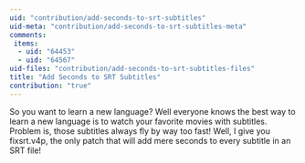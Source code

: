 ```yaml
---
uid: "contribution/add-seconds-to-srt-subtitles"
uid-meta: "contribution/add-seconds-to-srt-subtitles-meta"
comments: 
 items: 
  - uid: "64453"
  - uid: "64567"
uid-files: "contribution/add-seconds-to-srt-subtitles-files"
title: "Add Seconds to SRT Subtitles"
contribution: "true"
---
```


So you want to learn a new language? Well everyone knows the best way to learn a new language is to watch your favorite movies with subtitles. Problem is, those subtitles always fly by way too fast! Well, I give you fixsrt.v4p, the only patch that will add mere seconds to every subtitle in an SRT file!